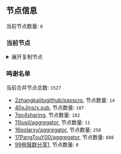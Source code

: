 
## 节点信息
当前节点数量: `0`
### 当前节点
<details>
  <summary>展开复制节点</summary>

    

</details>

### 鸣谢名单
当前合并节点总数: `1527`
- [2zhangkaiitugithub/passcro](https://github.com/zhangkaiitugithub/passcro), 节点数量: `14`
- [40xJins/x.sub](https://github.com/0xJins/x.sub), 节点数量: `187`
- [7go4sharing](https://github.com/go4sharing), 节点数量: `182`
- [11liusil/aggregator](https://github.com/liusil/aggregator), 节点数量: `11`
- [16polarxy/aggregator](https://github.com/polarxy/aggregator), 节点数量: `258`
- [17PangTouY00/aggregator](https://github.com/PangTouY00/aggregator), 节点数量: `888`
- [99电报群分享1](https://github.com/cdddbc/getAirport), 节点数量: `0`


